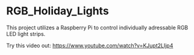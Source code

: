 # RGB_Holiday_Lights

This project utilizes a Raspberry Pi to control individually adressable RGB LED light strips.

Try this video out: https://www.youtube.com/watch?v=KJupt2LIjp4